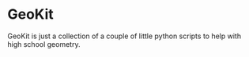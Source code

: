 # GeoKit
GeoKit is just a collection of a couple of little python scripts to help with high school geometry.
